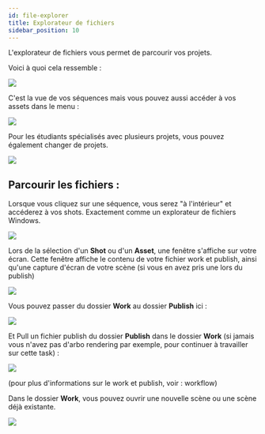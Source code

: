 ```yaml
---
id: file-explorer
title: Explorateur de fichiers
sidebar_position: 10
---
```


L'explorateur de fichiers vous permet de parcourir vos projets.

Voici à quoi cela ressemble :

![](/img/user_guide/file_explorer/file_explorer_shots.png)

C'est la vue de vos séquences mais vous pouvez aussi accéder à vos assets dans le menu :

![](/img/user_guide/file_explorer/file_explorer_assets.png)

Pour les étudiants spécialisés avec plusieurs projets, vous pouvez également changer de projets.

![](/img/user_guide/file_explorer/file_explorer_projects.png)

## Parcourir les fichiers :

Lorsque vous cliquez sur une séquence, vous serez "à l'intérieur" et accéderez à vos shots. Exactement comme un explorateur de fichiers Windows.

![](/img/user_guide/file_explorer/file_explorer_structure.png)

Lors de la sélection d'un **Shot** ou d'un **Asset**, une fenêtre s'affiche sur votre écran. Cette fenêtre affiche le contenu de votre fichier work et publish, ainsi qu'une capture d'écran de votre scène (si vous en avez pris une lors du publish)

![](/img/user_guide/file_explorer/file_explorer_work.png)

Vous pouvez passer du dossier **Work** au dossier **Publish** ici :

![](/img/user_guide/file_explorer/file_explorer_switch_publish.png)

Et Pull un fichier publish du dossier **Publish** dans le dossier **Work** (si jamais vous n'avez pas d'arbo rendering par exemple, pour continuer à travailler sur cette task) :

![](/img/user_guide/file_explorer/file_explorer_pull.png)

(pour plus d'informations sur le work et publish, voir : workflow)

Dans le dossier **Work**, vous pouvez ouvrir une nouvelle scène ou une scène déjà existante.

![](/img/user_guide/file_explorer/file_explorer_open_scene.png)
